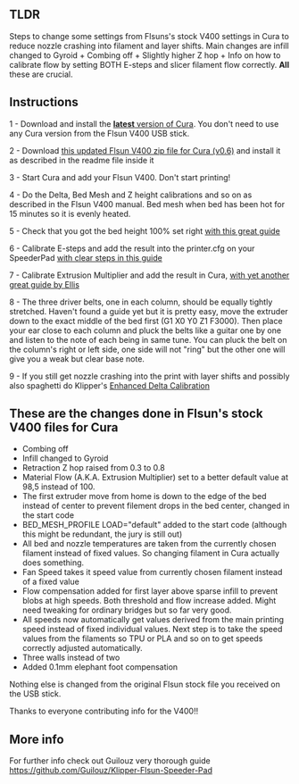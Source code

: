## TLDR  
  
Steps to change some settings from Flsuns's stock V400 settings in Cura to reduce nozzle crashing into filament and layer shifts. Main changes are infill changed to Gyroid + Combing off + Slightly higher Z hop + Info on how to calibrate flow by setting BOTH E-steps and slicer filament flow correctly. __All__ these are crucial. 
  

  
## Instructions  
  
1 - Download and install the <a href=https://ultimaker.com/software/ultimaker-cura>__latest__ version of Cura</a>. You don't need to use any Cura version from the Flsun V400 USB stick.


2 - Download <a href="Updated%20config%20for%20Cura%20-%20Flsun%20V400%20(v0.6).zip?raw=true">this updated Flsun V400 zip file for Cura (v0.6)</a> and install it as described in the readme file inside it 


3 - Start Cura and add your Flsun V400. Don't start printing!  


4 - Do the Delta, Bed Mesh and Z height calibrations and so on as described in the Flsun V400 manual. Bed mesh when bed has been hot for 15 minutes so it is evenly heated.  


5 - Check that you got the bed height 100% set right <a href="https://ellis3dp.com/Print-Tuning-Guide/articles/first_layer_squish.html">with this great guide</a>  


6 - Calibrate E-steps and add the result into the printer.cfg on your SpeederPad <a href="https://ellis3dp.com/Print-Tuning-Guide/articles/extruder_calibration.html"> with clear steps in this guide</a>   


7 - Calibrate Extrusion Multiplier and add the result in Cura, <a href=https://ellis3dp.com/Print-Tuning-Guide/articles/extrusion_multiplier.html>with yet another great guide by Ellis</a>  

8 - The three driver belts, one in each column, should be equally tightly stretched. Haven't found a guide yet but it is pretty easy, move the extruder down to the exact middle of the bed first (G1 X0 Y0 Z1 F3000). Then place your ear close to each column and pluck the belts like a guitar one by one and listen to the note of each being in same tune. You can pluck the belt on the column's right or left side, one side will not "ring" but the other one will give you a weak but clear base note.

9 - If you still get nozzle crashing into the print with layer shifts and possibly also spaghetti do Klipper's <a href="https://www.klipper3d.org/Delta_Calibrate.html#enhanced-delta-calibration">Enhanced Delta Calibration</a>


## These are the changes done in Flsun's stock V400 files for Cura  

- Combing off
- Infill changed to Gyroid
- Retraction Z hop raised from 0.3 to 0.8
- Material Flow (A.K.A. Extrusion Multiplier) set to a better default value at 98,5 instead of 100. 
- The first extruder move from home is down to the edge of the bed instead of center to prevent filement drops in the bed center, changed in the start code  
- BED_MESH_PROFILE LOAD="default" added to the start code (although this might be redundant, the jury is still out)
- All bed and nozzle temperatures are taken from the currently chosen filament instead of fixed values. So changing filament in Cura actually does something.
- Fan Speed takes it speed value from currently chosen filament instead of a fixed value
- Flow compensation added for first layer above sparse infill to prevent blobs at high speeds. Both threshold and flow increase added. Might need tweaking for ordinary bridges but so far very good.
- All speeds now automatically get values derived from the main printing speed instead of fixed individual values. Next step is to take the speed values from the filaments so TPU or PLA and so on to get speeds correctly adjusted automatically. 
- Three walls instead of two  
- Added 0.1mm elephant foot compensation
  
Nothing else is changed from the original Flsun stock file you received on the USB stick. 
  
Thanks to everyone contributing info for the V400!!
  
## More info  
  
For further info check out Guilouz very thorough guide https://github.com/Guilouz/Klipper-Flsun-Speeder-Pad



